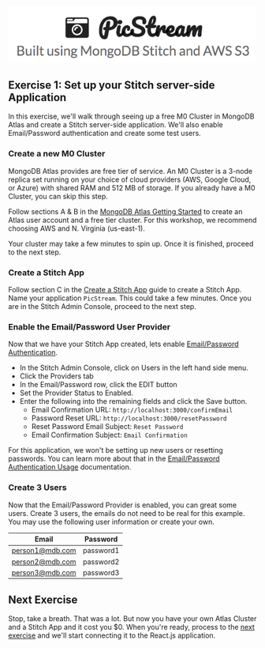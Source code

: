 ![PicStream | Built using MongoDB Stitch and AWS S3](../picstream_logo.png)

## Exercise 1: Set up your Stitch server-side Application

In this exercise, we'll walk through seeing up a free M0 Cluster in MongoDB Atlas and create a Stitch server-side application. We'll also enable Email/Password authentication and create some test users.

### Create a new M0 Cluster

MongoDB Atlas provides are free tier of service. An M0 Cluster is a 3-node replica set running on your choice of cloud providers (AWS, Google Cloud, or Azure) with shared RAM and 512 MB of storage. If you already have a M0 Cluster, you can skip this step.

Follow sections A & B in the [MongoDB Atlas Getting Started](https://docs.atlas.mongodb.com/getting-started/) to create an Atlas user account and a free tier cluster. For this workshop, we recommend choosing AWS and N. Virginia (us-east-1).

Your cluster may take a few minutes to spin up. Once it is finished, proceed to the next step.

### Create a Stitch App

Follow section C in the [Create a Stitch App](https://docs.mongodb.com/stitch/procedures/create-stitch-app/) guide to create a Stitch App. Name your application `PicStream`. This could take a few minutes. Once you are in the Stitch Admin Console, proceed to the next step.

### Enable the Email/Password User Provider

Now that we have your Stitch App created, lets enable [Email/Password Authentication](https://docs.mongodb.com/stitch/authentication/userpass/).

- In the Stitch Admin Console, click on Users in the left hand side menu.
- Click the Providers tab
- In the Email/Password row, click the EDIT button
- Set the Provider Status to Enabled.
- Enter the following into the remaining fields and click the Save button.
  - Email Confirmation URL: `http://localhost:3000/confirmEmail`
  - Password Reset URL: `http://localhost:3000/resetPassword`
  - Reset Password Email Subject: `Reset Password`
  - Email Confirmation Subject: `Email Confirmation`

For this application, we won't be setting up new users or resetting passwords. You can learn more about that in the [Email/Password Authentication Usage](https://docs.mongodb.com/stitch/authentication/userpass/#usage) documentation.

### Create 3 Users

Now that the Email/Password Provider is enabled, you can great some users. Create 3 users, the emails do not need to be real for this example. You may use the following user information or create your own.

| Email           | Password  |
| --------------- | --------- |
| person1@mdb.com | password1 |
| person2@mdb.com | password2 |
| person3@mdb.com | password3 |

## Next Exercise

Stop, take a breath. That was a lot. But now you have your own Atlas Cluster and a Stitch App and it cost you \$0. When you're ready, process to the [next exercise](./exercise_02.md) and we'll start connecting it to the React.js application.
